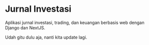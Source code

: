 # Jurnal Investasi

Aplikasi jurnal investasi, trading, dan keuangan berbasis web dengan Django dan NextJS.

Udah gitu dulu aja, nanti kita update lagi.
